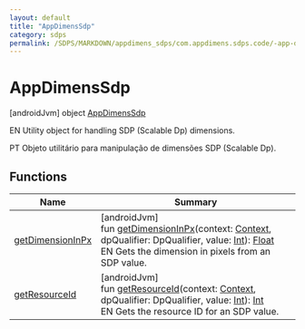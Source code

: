 ```yaml
---
layout: default
title: "AppDimensSdp"
category: sdps
permalink: /SDPS/MARKDOWN/appdimens_sdps/com.appdimens.sdps.code/-app-dimens-sdp/index.html
---
```


# AppDimensSdp

[androidJvm]
object [AppDimensSdp](index.md)

EN Utility object for handling SDP (Scalable Dp) dimensions.

PT Objeto utilitário para manipulação de dimensões SDP (Scalable Dp).

## Functions

| Name | Summary |
|---|---|
| [getDimensionInPx](get-dimension-in-px.md) | [androidJvm]<br>fun [getDimensionInPx](get-dimension-in-px.md)(context: [Context](https://developer.android.com/reference/kotlin/android/content/Context.html), dpQualifier: DpQualifier, value: [Int](https://kotlinlang.org/api/core/kotlin-stdlib/kotlin/-int/index.html)): [Float](https://kotlinlang.org/api/core/kotlin-stdlib/kotlin/-float/index.html)<br>EN Gets the dimension in pixels from an SDP value. |
| [getResourceId](get-resource-id.md) | [androidJvm]<br>fun [getResourceId](get-resource-id.md)(context: [Context](https://developer.android.com/reference/kotlin/android/content/Context.html), dpQualifier: DpQualifier, value: [Int](https://kotlinlang.org/api/core/kotlin-stdlib/kotlin/-int/index.html)): [Int](https://kotlinlang.org/api/core/kotlin-stdlib/kotlin/-int/index.html)<br>EN Gets the resource ID for an SDP value. |